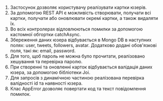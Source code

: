 1. Застосунок дозволяє користувачу реалізувати картки юзерів.
2. За допомогою REST API є можливість створювати, получати всі картки, получати або оновлювати окремі картки, а також видаляти їх.
3. Во всіх контролерах відловлюються помилки за допомогою кастомної обгортки catchAsync.
4. Збереження даних юзера відбувається в Mongo DB в наступних полях: user, tweets, followers,
   avatar. Додатково додані обов'язкові поля, такі як: email, password.
5. Для того, щоб пароль не можна було прочитати, реалізовано хешування та перевірка паролю.
6. При створенні та оновленні карток відбувається валідація даних юзера, за допомогою бібліотеки Joi.
7. Для запросів з динамічною частиною реалізована перевірка валідності id та наявності юзера.
8. Клас АppError дозволяє повертати код та текст повідомлення помилок.
